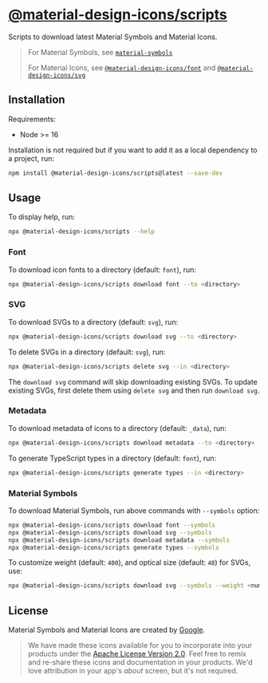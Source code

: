 # [@material-design-icons/scripts](https://github.com/marella/material-design-icons/tree/main/scripts)

Scripts to download latest Material Symbols and Material Icons.

> For Material Symbols, see [`material-symbols`](https://www.npmjs.com/package/material-symbols)
>
> For Material Icons, see [`@material-design-icons/font`](https://www.npmjs.com/package/@material-design-icons/font) and [`@material-design-icons/svg`](https://www.npmjs.com/package/@material-design-icons/svg)

## Installation

Requirements:

- Node >= 16

Installation is not required but if you want to add it as a local dependency to a project, run:

```sh
npm install @material-design-icons/scripts@latest --save-dev
```

## Usage

To display help, run:

```sh
npx @material-design-icons/scripts --help
```

### Font

To download icon fonts to a directory (default: `font`), run:

```sh
npx @material-design-icons/scripts download font --to <directory>
```

### SVG

To download SVGs to a directory (default: `svg`), run:

```sh
npx @material-design-icons/scripts download svg --to <directory>
```

To delete SVGs in a directory (default: `svg`), run:

```sh
npx @material-design-icons/scripts delete svg --in <directory>
```

The `download svg` command will skip downloading existing SVGs. To update existing SVGs, first delete them using `delete svg` and then run `download svg`.

### Metadata

To download metadata of icons to a directory (default: `_data`), run:

```sh
npx @material-design-icons/scripts download metadata --to <directory>
```

To generate TypeScript types in a directory (default: `font`), run:

```sh
npx @material-design-icons/scripts generate types --in <directory>
```

### Material Symbols

To download Material Symbols, run above commands with `--symbols` option:

```sh
npx @material-design-icons/scripts download font --symbols
npx @material-design-icons/scripts download svg --symbols
npx @material-design-icons/scripts download metadata --symbols
npx @material-design-icons/scripts generate types --symbols
```

To customize weight (default: `400`), and optical size (default: `48`) for SVGs, use:

```sh
npx @material-design-icons/scripts download svg --symbols --weight <number> --size <number>
```

## License

Material Symbols and Material Icons are created by [Google](https://github.com/google/material-design-icons#license).

> We have made these icons available for you to incorporate into your products under the [Apache License Version 2.0][license]. Feel free to remix and re-share these icons and documentation in your products.
We'd love attribution in your app's *about* screen, but it's not required.

[license]: https://github.com/marella/material-design-icons/blob/main/scripts/LICENSE

